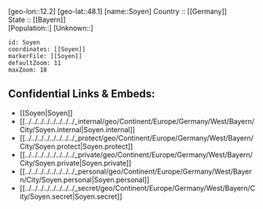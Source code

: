 ﻿---
location: [48.1,12.2] 
mapzoom: [7,12] 
mapmarker: city 
type: City
tags:
- geo/City


SpocWebEntityId: 34398
isDeleted: false
confidential: public

---
[geo-lon::12.2] 
[geo-lat::48.1] 
[name::Soyen] 
Country :: [[Germany]]  
State :: [[Bayern]]  
[Population::] 
[Unknown::] 


```leaflet
id: Soyen
coordinates: [[Soyen]] 
markerFile: [[Soyen]] 
defaultZoom: 11 
maxZoom: 18
```


## Confidential Links & Embeds: 
- [[Soyen|Soyen]]  
- [[../../../../../../../../_internal/geo/Continent/Europe/Germany/West/Bayern/City/Soyen.internal|Soyen.internal]] 
- [[../../../../../../../../_protect/geo/Continent/Europe/Germany/West/Bayern/City/Soyen.protect|Soyen.protect]] 
- [[../../../../../../../../_private/geo/Continent/Europe/Germany/West/Bayern/City/Soyen.private|Soyen.private]] 
- [[../../../../../../../../_personal/geo/Continent/Europe/Germany/West/Bayern/City/Soyen.personal|Soyen.personal]] 
- [[../../../../../../../../_secret/geo/Continent/Europe/Germany/West/Bayern/City/Soyen.secret|Soyen.secret]] 
